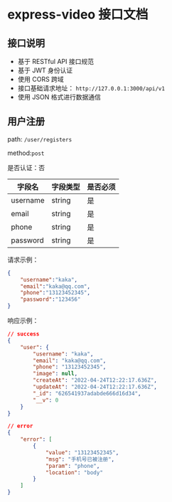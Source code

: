 # express-video 接口文档

## 接口说明

* 基于 RESTful API  接口规范
* 基于 JWT 身份认证
* 使用 CORS 跨域
* 接口基础请求地址： `http://127.0.0.1:3000/api/v1` 
* 使用 JSON 格式进行数据通信



## 用户注册

path: `/user/registers`

method:`post` 

是否认证：否

| 字段名   | 字段类型 | 是否必须 |
| -------- | -------- | -------- |
| username | string   | 是       |
| email    | string   | 是       |
| phone    | string   | 是       |
| password | string   | 是       |

请求示例：

```json
{
    "username":"kaka", 
    "email":"kaka@qq.com", 
    "phone":"13123452345", 
    "password":"123456" 
}
```

响应示例：

```json
// success
{
    "user": {
        "username": "kaka",
        "email": "kaka@qq.com",
        "phone": "13123452345",
        "image": null,
        "createAt": "2022-04-24T12:22:17.636Z",
        "updateAt": "2022-04-24T12:22:17.636Z",
        "_id": "626541937adabde666d16d34",
        "__v": 0
    }
}
```

```json
// error
{
    "error": [
        {
            "value": "13123452345",
            "msg": "手机号已被注册",
            "param": "phone",
            "location": "body"
        }
    ]
}
```









